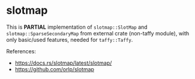 # slotmap

This is **PARTIAL** implementation of `slotmap::SlotMap` and
`slotmap::SparseSecondaryMap` from external crate (non-taffy module), with only
basic/used features, needed for `taffy::Taffy`.

References:
- https://docs.rs/slotmap/latest/slotmap/
- https://github.com/orlp/slotmap
